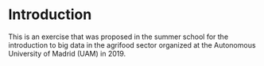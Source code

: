 # Introduction
This is an exercise that was proposed in the summer school for the introduction to big data in the agrifood sector organized at the Autonomous University of Madrid (UAM) in 2019.